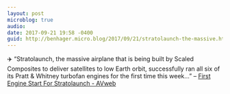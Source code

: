 ```yaml
---
layout: post
microblog: true
audio: 
date: 2017-09-21 19:58 -0400
guid: http://benhager.micro.blog/2017/09/21/stratolaunch-the-massive.html
---
```

✈️ “Stratolaunch, the massive airplane that is being built by Scaled Composites to deliver satellites to low Earth orbit, successfully ran all six of its Pratt & Whitney turbofan engines for the first time this week…” – [First Engine Start For Stratolaunch - AVweb](https://www.avweb.com/avwebflash/news/First-Engine-Start-For-Stratolaunch-229658-1.html)
